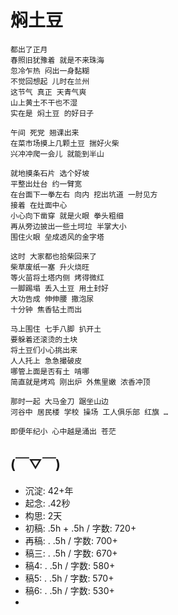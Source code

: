 # 焖土豆

    都出了正月
    春照旧犹豫着 就是不来珠海
    忽冷乍热 闷出一身黏糊
    不觉回想起 儿时在兰州
    这节气 真正 天青气爽 
    山上黄土不干也不湿
    实在是 焖土豆 的好日子

    午间 死党 翘课出来
    在菜市场摸上几颗土豆 揣好火柴
    兴冲冲爬一会儿 就能到半山

    就地摸条石片 选个好坡 
    平整出灶台 约一臂宽
    在台面下一拳左右 向内 挖出坑道 一肘见方
    接着 在灶面中心
    小心向下凿穿 就是火眼 拳头粗细
    再从旁边披出一些土坷垃 半掌大小
    围住火眼 垒成透风的金字塔

    这时 大家都也拾柴回来了
    柴草废纸一塞 升火烧旺
    等火苗将土塔内侧 烤得微红 
    一脚踢塌 丢入土豆 用土封好
    大功告成 伸伸腰 撒泡尿
    十分钟 焦香钻土而出

    马上围住 七手八脚 扒开土 
    要躲着还滚烫的土块
    将土豆们小心挑出来
    人人托上 急急撮破皮 
    哪管上面是否有土 啃哪
    简直就是烤鸡 刚出炉 外焦里嫩 浓香冲顶

    那时一起 大马金刀 踞坐山边
    河谷中 居民楼 学校 操场 工人俱乐部 红旗 …

    即便年纪小 心中越是涌出 苍茫


## (￣▽￣)

- 沉淀: 42+年
- 起念: .42秒
- 构思: 2天
- 初稿: .5h + .5h / 字数: 720+
- 再稿: . .5h / 字数: 700+
- 稿三: . .5h / 字数: 670+
- 稿4: . .5h / 字数: 580+
- 稿5: . .5h / 字数: 570+
- 稿6: . .5h / 字数: 530+
- 